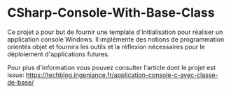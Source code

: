 # CSharp-Console-With-Base-Class

Ce projet a pour but de fournir une template d'initialisation pour réaliser un application console Windows. Il implémente des notions de programmation orientés objet et fournira les outils et la réflexion nécessaires pour le déploiement d'applications futures.

Pour plus d'information vous pouvez consulter l'article dont le projet est issue: https://techblog.ingeniance.fr/application-console-c-avec-classe-de-base/
